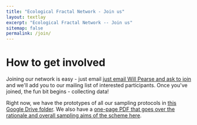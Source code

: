 ```yaml
---
title: "Ecological Fractal Network - Join us"
layout: textlay
excerpt: "Ecological Fractal Network -- Join us"
sitemap: false
permalink: /join/
---
```


# How to get involved

Joining our network is easy - just email [just email Will Pearse and ask to join](mailto:will.pearse@imperial.ac.uk) and we'll add you to our mailing list of interested participants. Once you've joined, the fun bit begins - collecting data!

Right now, we have the prototypes of all our sampling protocols in [this Google Drive folder](https://drive.google.com/drive/folders/1C2mjuh-kftlMhfzv2RfKRYQgWoH5fc3W?usp=sharing). We also have a [one-page PDF that goes over the rationale and overall sampling aims of the scheme here](https://ecofracnetwork.github.io/images/EcoFracNet-onepage.pdf).
